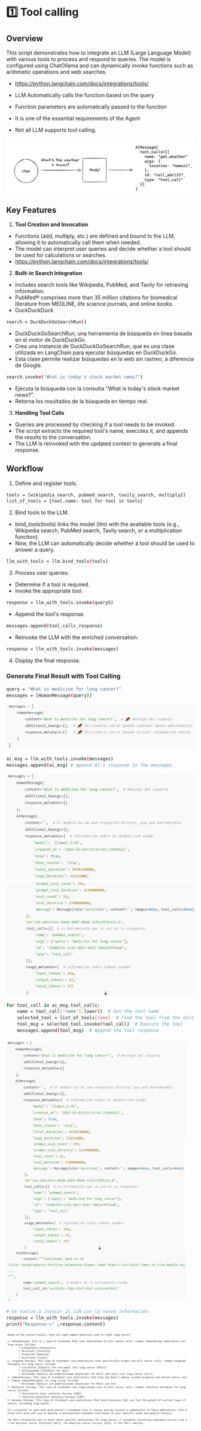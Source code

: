 
# 1️⃣ Tool calling

## Overview

This script demonstrates how to integrate an LLM (Large Language Model) with various tools to process and respond to queries. The model is configured using ChatOllama and can dynamically invoke functions such as arithmetic operations and web searches.
- https://python.langchain.com/docs/integrations/tools/

- LLM Automatically calls the function based on the query
- Function parameters are automatically passed to the function
- It is one of the essential requirements of the Agent
- Not all LLM supports tool calling.

![Alt text](assets/tool_calling.JPG)

## Key Features
1. **Tool Creation and Invocation**
- Functions (add, multiply, etc.) are defined and bound to the LLM, allowing it to automatically call them when needed.
- The model can interpret user queries and decide whether a tool should be used for calculations or searches.
- https://python.langchain.com/docs/integrations/tools/ 


2. **Built-in Search Integration**
- Includes search tools like Wikipedia, PubMed, and Tavily for retrieving information.
- PubMed® comprises more than 35 million citations for biomedical literature from MEDLINE, life science journals, and online books.
- DuckDuckDuck

```bash
search = DuckDuckGoSearchRun()
```
- DuckDuckGoSearchRun, una herramienta de búsqueda en línea basada en el motor de DuckDuckGo
- Crea una instancia de DuckDuckGoSearchRun, que es una clase utilizada en LangChain para ejecutar búsquedas en DuckDuckGo.
- Esta clase permite realizar búsquedas en la web sin rastreo, a diferencia de Google.

```bash
search.invoke("What is today's stock market news?")
```
- Ejecuta la búsqueda con la consulta "What is today's stock market news?".
- Retorna los resultados de la búsqueda en tiempo real.

3. **Handling Tool Calls**
- Queries are processed by checking if a tool needs to be invoked.
- The script extracts the required tool's name, executes it, and appends the results to the conversation.
- The LLM is reinvoked with the updated context to generate a final response.

## Workflow
1. Define and register tools.
```bash
tools = [wikipedia_search, pubmed_search, tavily_search, multiply2]
list_of_tools = {tool.name: tool for tool in tools}
```
2. Bind tools to the LLM.
- bind_tools(tools) links the model (llm) with the available tools (e.g., Wikipedia search, PubMed search, Tavily search, or a multiplication function).
- Now, the LLM can automatically decide whether a tool should be used to answer a query.
```bash
llm_with_tools = llm.bind_tools(tools)
```
3. Process user queries:
- Determine if a tool is required.
- Invoke the appropriate tool.
```bash
response = llm_with_tools.invoke(query5)
```
- Append the tool's response.
```bash
messages.append(tool_calls_response) 
```
- Reinvoke the LLM with the enriched conversation.
```bash
response = llm_with_tools.invoke(messages)
```

4. Display the final response.




### Generate Final Result with Tool Calling

```bash 
query = "What is medicine for lung cancer?"
messages = [HumanMessage(query)]
```
![Alt text](assets/messages1.JPG)

```bash 
ai_msg = llm_with_tools.invoke(messages)
messages.append(ai_msg) # Append AI's response to the messages
```
![Alt text](assets/messages2.JPG)

```bash 
for tool_call in ai_msg.tool_calls:
    name = tool_call['name'].lower()  # Get the tool name
    selected_tool = list_of_tools[name]  # Find the tool from the dictionary
    tool_msg = selected_tool.invoke(tool_call)  # Execute the tool
    messages.append(tool_msg)  # Append the tool response
```

![Alt text](assets/messages3.JPG)

```bash 
# Se vuelve a invocar al LLM con la nueva información
response = llm_with_tools.invoke(messages)
print("Response->" ,response.content)
```
![Alt text](assets/response.JPG)

